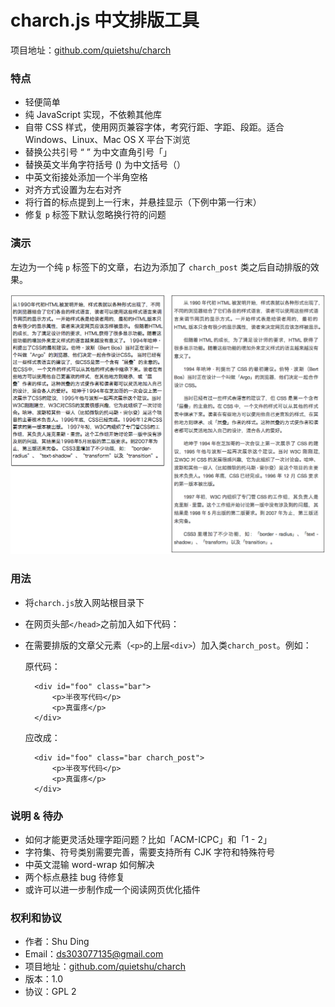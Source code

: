charch.js 中文排版工具
======

项目地址：[github.com/quietshu/charch](github.com/quietshu/charch)

### 特点

- 轻便简单
- 纯 JavaScript 实现，不依赖其他库
- 自带 CSS 样式，使用网页兼容字体，考究行距、字距、段距。适合 Windows、Linux、Mac OS X 平台下浏览
- 替换公共引号 “ ” 为中文直角引号「」
- 替换英文半角字符括号 () 为中文括号（）
- 中英文衔接处添加一个半角空格
- 对齐方式设置为左右对齐
- 将行首的标点提到上一行末，并悬挂显示（下例中第一行末）
- 修复 `p` 标签下默认忽略换行符的问题

### 演示

左边为一个纯 `p` 标签下的文章，右边为添加了 `charch_post` 类之后自动排版的效果。

<img src="demo.png">

### 用法

- 将`charch.js`放入网站根目录下

- 在网页头部`</head>`之前加入如下代码：

	<script type="text/javascript" src="charch.js"></script>
  
- 在需要排版的文章父元素（`<p>`的上层`<div>`）加入类`charch_post`。例如：

	原代码：

		<div id="foo" class="bar">
			<p>半夜写代码</p>
			<p>真蛋疼</p>
		</div>

	应改成：

		<div id="foo" class="bar charch_post">
			<p>半夜写代码</p>
			<p>真蛋疼</p>
		</div>
  
  
### 说明 & 待办

- 如何才能更灵活处理字距问题？比如「ACM-ICPC」和「1 - 2」
- 字符集、符号类别需要完善，需要支持所有 CJK 字符和特殊符号
- 中英文混输 word-wrap 如何解决
- 两个标点悬挂 bug 待修复
- 或许可以进一步制作成一个阅读网页优化插件

### 权利和协议

- 作者：Shu Ding
- Email：[ds303077135@gmail.com](mailto:ds303077135@gmail.com)
- 项目地址：[github.com/quietshu/charch](github.com/quietshu/charch)
- 版本：1.0
- 协议：GPL 2
